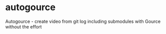 # autogource
Autogource - create video from git log including submodules with Gource without the effort 
